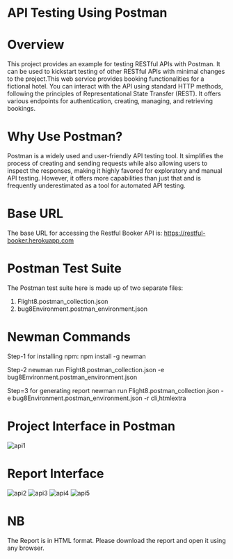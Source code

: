 # API Testing Using Postman

# Overview
This project provides an example for testing RESTful APIs with Postman. It can be used to kickstart testing of other RESTful APIs with minimal changes to the project.This web service provides booking functionalities for a fictional hotel. You can interact with the API using standard HTTP methods, following the principles of Representational State Transfer (REST). It offers various endpoints for authentication, creating, managing, and retrieving bookings.

# Why Use Postman?
Postman is a widely used and user-friendly API testing tool. It simplifies the process of creating and sending requests while also allowing users to inspect the responses, making it highly favored for exploratory and manual API testing. However, it offers more capabilities than just that and is frequently underestimated as a tool for automated API testing.

# Base URL
The base URL for accessing the Restful Booker API is:
https://restful-booker.herokuapp.com

# Postman Test Suite
The Postman test suite here is made up of two separate files:
1. Flight8.postman_collection.json
2. bug8Environment.postman_environment.json

# Newman Commands

Step-1
for installing npm:
npm install -g newman 

Step-2
newman run Flight8.postman_collection.json -e bug8Environment.postman_environment.json

Step=3
for generating report
newman run Flight8.postman_collection.json -e bug8Environment.postman_environment.json  -r cli,htmlextra

# Project Interface in Postman
![api1](https://github.com/Sajid186/API-Testing-Postman/assets/69852376/11dff42a-a5d9-4e25-9d58-69daf03e030a)

# Report Interface
![api2](https://github.com/Sajid186/API-Testing-Postman/assets/69852376/e3757134-7bec-41ee-96ca-e79b6734fe43)
![api3](https://github.com/Sajid186/API-Testing-Postman/assets/69852376/a4a102da-f4a2-406f-8449-b28be409d2c5)
![api4](https://github.com/Sajid186/API-Testing-Postman/assets/69852376/679c844a-48fe-4a7c-a2a4-6214eb646692)
![api5](https://github.com/Sajid186/API-Testing-Postman/assets/69852376/ef449def-df5b-430e-9fc9-e4c09d5487bf)

# NB
The Report is in HTML format. Please download the report and open it using any browser.
